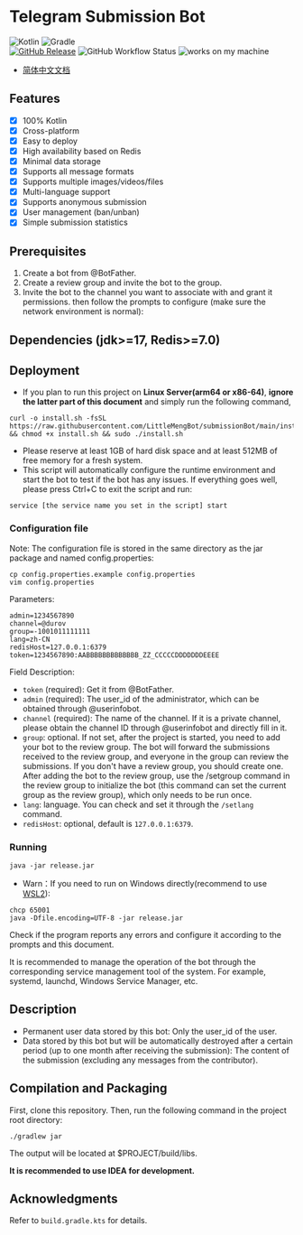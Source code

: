 # Telegram Submission Bot
![Kotlin](https://img.shields.io/badge/kotlin-a879f6?style=for-the-badge&logo=kotlin&logoColor=orange)
![Gradle](https://img.shields.io/badge/Gradle-02303A?style=for-the-badge&logo=Gradle&logoColor=white)  
[![GitHub Release](https://img.shields.io/github/v/release/LittleMengBot/submissionBot?logo=github)](https://github.com/LittleMengBot/submissionBot/releases)
![GitHub Workflow Status](https://img.shields.io/github/actions/workflow/status/LittleMengBot/submissionBot/build.yml?logo=github)
![works on my machine](https://img.shields.io/badge/works%20on-my%20machine-brightgreen)
- [简体中文文档](https://github.com/LittleMengBot/submissionBot/blob/main/README_ZH-CN.md)
## Features
- [x] 100% Kotlin
- [x] Cross-platform
- [x] Easy to deploy
- [x] High availability based on Redis
- [x] Minimal data storage
- [x] Supports all message formats
- [x] Supports multiple images/videos/files
- [x] Multi-language support
- [x] Supports anonymous submission
- [x] User management (ban/unban)
- [x] Simple submission statistics

## Prerequisites
1. Create a bot from @BotFather.
2. Create a review group and invite the bot to the group.
3. Invite the bot to the channel you want to associate with and grant it permissions.
   then follow the prompts to configure (make sure the network environment is normal):
## Dependencies (jdk>=17, Redis>=7.0)
## Deployment
- If you plan to run this project on **Linux Server(arm64 or x86-64)**, **ignore the latter part of this document** and simply run the following command,
```shell
curl -o install.sh -fsSL https://raw.githubusercontent.com/LittleMengBot/submissionBot/main/install.sh && chmod +x install.sh && sudo ./install.sh
```
- Please reserve at least 1GB of hard disk space and at least 512MB of free memory for a fresh system.
- This script will automatically configure the runtime environment and start the bot to test if the bot has any issues. If everything goes well, please press Ctrl+C to exit the script and run:
```shell
service [the service name you set in the script] start
```
### Configuration file
Note: The configuration file is stored in the same directory as the jar package and named config.properties:
```shell
cp config.properties.example config.properties
vim config.properties
```
Parameters:  
```properties
admin=1234567890
channel=@durov
group=-1001011111111
lang=zh-CN
redisHost=127.0.0.1:6379
token=1234567890:AABBBBBBBBBBBBB_ZZ_CCCCCDDDDDDDEEEE
```
Field Description:

- ```token``` (required): Get it from @BotFather.
- ```admin``` (required): The user_id of the administrator, which can be obtained through @userinfobot.
- ```channel``` (required): The name of the channel. If it is a private channel, please obtain the channel ID through @userinfobot and directly fill in it.
- ```group```: optional. If not set, after the project is started, you need to add your bot to the review group. The bot will forward the submissions received to the review group, and everyone in the group can review the submissions. If you don't have a review group, you should create one. After adding the bot to the review group, use the /setgroup command in the review group to initialize the bot (this command can set the current group as the review group), which only needs to be run once.
- ```lang```: language. You can check and set it through the ```/setlang``` command.
- ```redisHost```: optional, default is ```127.0.0.1:6379```.
### Running
```java -jar release.jar```
- Warn：If you need to run on Windows directly(recommend to use [WSL2](https://learn.microsoft.com/en-us/windows/wsl/install)):
```
chcp 65001
java -Dfile.encoding=UTF-8 -jar release.jar
```
Check if the program reports any errors and configure it according to the prompts and this document.

It is recommended to manage the operation of the bot through the corresponding service management tool of the system. For example, systemd, launchd, Windows Service Manager, etc.

## Description
- Permanent user data stored by this bot: Only the user_id of the user.
- Data stored by this bot but will be automatically destroyed after a certain period (up to one month after receiving the submission): The content of the submission (excluding any messages from the contributor).

## Compilation and Packaging
First, clone this repository. Then, run the following command in the project root directory:
```shell
./gradlew jar
```
The output will be located at $PROJECT/build/libs.

**It is recommended to use IDEA for development.**
## Acknowledgments
Refer to ```build.gradle.kts``` for details.
